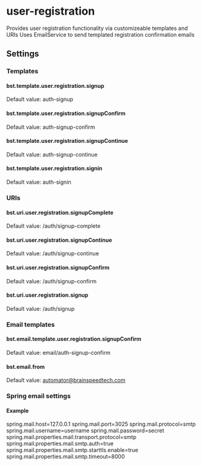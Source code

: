 # user-registration

Provides user registration functionality via customizeable templates and URIs
Uses EmailService to send templated registration confirmation emails

## Settings

### Templates

#### bst.template.user.registration.signup
Default value: auth-signup

#### bst.template.user.registration.signupConfirm
Default value: auth-signup-confirm

#### bst.template.user.registration.signupContinue
Default value: auth-signup-continue

#### bst.template.user.registration.signin
Default value: auth-signin

### URIs

#### bst.uri.user.registration.signupComplete
Default value: /auth/signup-complete

#### bst.uri.user.registration.signupContinue
Default value: /auth/signup-continue

#### bst.uri.user.registration.signupConfirm
Default value: /auth/signup-confirm

#### bst.uri.user.registration.signup
Default value: /auth/signup

### Email templates

#### bst.email.template.user.registration.signupConfirm
Default value: email/auth-signup-confirm

#### bst.email.from
Default value: automator@brainspeedtech.com

### Spring email settings

#### Example

spring.mail.host=127.0.0.1
spring.mail.port=3025
spring.mail.protocol=smtp
spring.mail.username=username
spring.mail.password=secret
spring.mail.properties.mail.transport.protocol=smtp
spring.mail.properties.mail.smtp.auth=true
spring.mail.properties.mail.smtp.starttls.enable=true
spring.mail.properties.mail.smtp.timeout=8000



